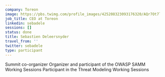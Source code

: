 ```yaml
---
company: Toreon
image: https://pbs.twimg.com/profile_images/425208323093176320/AQr7Ot7l_400x400.png
job_title: CEO at Toreon
linkedin: sebadele
sessions: []
status: done
title: Sebastien Deleersnyder
travel_from: ''
twitter: sebadele
type: participant
---
```


Summit co-organizer
Organizer and participant of the OWASP SAMM Working Sessions
Participant in the Threat Modeling Working Sessions